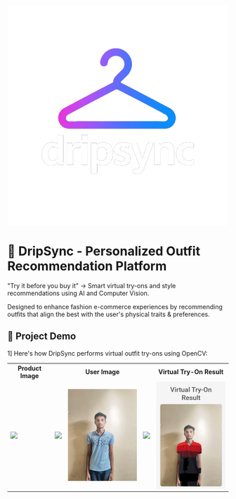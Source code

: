 
![Logo](./Images/Logo_Dripsync_final.png)

# 🧥 DripSync - Personalized Outfit Recommendation Platform

"Try it before you buy it" -> Smart virtual try-ons and style recommendations using AI and Computer Vision.

Designed to enhance fashion e-commerce experiences by recommending outfits that align the best with the user's physical traits & preferences.


<h2>📸 Project Demo</h2>
<p>1] Here's how DripSync performs virtual outfit try-ons using OpenCV:</p>

<div align="center">
  <table>
    <tr>
      <td align="center"><b>Product Image</b></td>
      <td></td>
      <td align="center"><b>User Image</b></td>
      <td></td>
      <td align="center"><b>Virtual Try-On Result</b></td>
    </tr>
    <tr>
      <td><img src="Images/product.png" width="200"/></td>
      <td><img src="https://www.freeiconspng.com/uploads/soft-white-right-arrow-icon-26.png"/></td>
      <td><img src="Images/swan.jpg" width="200"/></td>
      <td><img src="https://www.freeiconspng.com/uploads/soft-white-right-arrow-icon-26.png"/></td>
      <td><img src="Images/tryon_result.jpg" width="200"/></td>
    </tr>
  </table>
</div>



